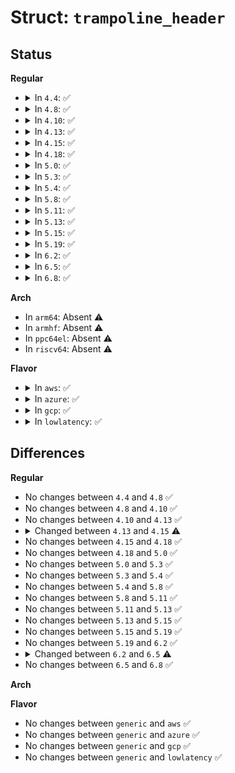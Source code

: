 # Struct: <code>trampoline_header</code>

## Status
<b>Regular</b>
<ul>
<li>
<details>
<summary>In <code>4.4</code>: ✅</summary>

```c
struct trampoline_header {
    u64 start;
    u64 efer;
    u32 cr4;
};
```
</details>
</li>
<li>
<details>
<summary>In <code>4.8</code>: ✅</summary>

```c
struct trampoline_header {
    u64 start;
    u64 efer;
    u32 cr4;
};
```
</details>
</li>
<li>
<details>
<summary>In <code>4.10</code>: ✅</summary>

```c
struct trampoline_header {
    u64 start;
    u64 efer;
    u32 cr4;
};
```
</details>
</li>
<li>
<details>
<summary>In <code>4.13</code>: ✅</summary>

```c
struct trampoline_header {
    u64 start;
    u64 efer;
    u32 cr4;
};
```
</details>
</li>
<li>
<details>
<summary>In <code>4.15</code>: ✅</summary>

```c
struct trampoline_header {
    u64 start;
    u64 efer;
    u32 cr4;
    u32 flags;
};
```
</details>
</li>
<li>
<details>
<summary>In <code>4.18</code>: ✅</summary>

```c
struct trampoline_header {
    u64 start;
    u64 efer;
    u32 cr4;
    u32 flags;
};
```
</details>
</li>
<li>
<details>
<summary>In <code>5.0</code>: ✅</summary>

```c
struct trampoline_header {
    u64 start;
    u64 efer;
    u32 cr4;
    u32 flags;
};
```
</details>
</li>
<li>
<details>
<summary>In <code>5.3</code>: ✅</summary>

```c
struct trampoline_header {
    u64 start;
    u64 efer;
    u32 cr4;
    u32 flags;
};
```
</details>
</li>
<li>
<details>
<summary>In <code>5.4</code>: ✅</summary>

```c
struct trampoline_header {
    u64 start;
    u64 efer;
    u32 cr4;
    u32 flags;
};
```
</details>
</li>
<li>
<details>
<summary>In <code>5.8</code>: ✅</summary>

```c
struct trampoline_header {
    u64 start;
    u64 efer;
    u32 cr4;
    u32 flags;
};
```
</details>
</li>
<li>
<details>
<summary>In <code>5.11</code>: ✅</summary>

```c
struct trampoline_header {
    u64 start;
    u64 efer;
    u32 cr4;
    u32 flags;
};
```
</details>
</li>
<li>
<details>
<summary>In <code>5.13</code>: ✅</summary>

```c
struct trampoline_header {
    u64 start;
    u64 efer;
    u32 cr4;
    u32 flags;
};
```
</details>
</li>
<li>
<details>
<summary>In <code>5.15</code>: ✅</summary>

```c
struct trampoline_header {
    u64 start;
    u64 efer;
    u32 cr4;
    u32 flags;
};
```
</details>
</li>
<li>
<details>
<summary>In <code>5.19</code>: ✅</summary>

```c
struct trampoline_header {
    u64 start;
    u64 efer;
    u32 cr4;
    u32 flags;
};
```
</details>
</li>
<li>
<details>
<summary>In <code>6.2</code>: ✅</summary>

```c
struct trampoline_header {
    u64 start;
    u64 efer;
    u32 cr4;
    u32 flags;
};
```
</details>
</li>
<li>
<details>
<summary>In <code>6.5</code>: ✅</summary>

```c
struct trampoline_header {
    u64 start;
    u64 efer;
    u32 cr4;
    u32 flags;
    u32 lock;
};
```
</details>
</li>
<li>
<details>
<summary>In <code>6.8</code>: ✅</summary>

```c
struct trampoline_header {
    u64 start;
    u64 efer;
    u32 cr4;
    u32 flags;
    u32 lock;
};
```
</details>
</li>
</ul>
<b>Arch</b>
<ul>
<li>
In <code>arm64</code>: Absent ⚠️
</li>
<li>
In <code>armhf</code>: Absent ⚠️
</li>
<li>
In <code>ppc64el</code>: Absent ⚠️
</li>
<li>
In <code>riscv64</code>: Absent ⚠️
</li>
</ul>
<b>Flavor</b>
<ul>
<li>
<details>
<summary>In <code>aws</code>: ✅</summary>

```c
struct trampoline_header {
    u64 start;
    u64 efer;
    u32 cr4;
    u32 flags;
};
```
</details>
</li>
<li>
<details>
<summary>In <code>azure</code>: ✅</summary>

```c
struct trampoline_header {
    u64 start;
    u64 efer;
    u32 cr4;
    u32 flags;
};
```
</details>
</li>
<li>
<details>
<summary>In <code>gcp</code>: ✅</summary>

```c
struct trampoline_header {
    u64 start;
    u64 efer;
    u32 cr4;
    u32 flags;
};
```
</details>
</li>
<li>
<details>
<summary>In <code>lowlatency</code>: ✅</summary>

```c
struct trampoline_header {
    u64 start;
    u64 efer;
    u32 cr4;
    u32 flags;
};
```
</details>
</li>
</ul>

## Differences
<b>Regular</b>
<ul>
<li>
No changes between <code>4.4</code> and <code>4.8</code> ✅
</li>
<li>
No changes between <code>4.8</code> and <code>4.10</code> ✅
</li>
<li>
No changes between <code>4.10</code> and <code>4.13</code> ✅
</li>
<li>
<details>
<summary>Changed between <code>4.13</code> and <code>4.15</code> ⚠️</summary>
<ul>
<li>
<b>Field added. </b>
<code>u32 flags</code>
</li>
</ul>
</details>
</li>
<li>
No changes between <code>4.15</code> and <code>4.18</code> ✅
</li>
<li>
No changes between <code>4.18</code> and <code>5.0</code> ✅
</li>
<li>
No changes between <code>5.0</code> and <code>5.3</code> ✅
</li>
<li>
No changes between <code>5.3</code> and <code>5.4</code> ✅
</li>
<li>
No changes between <code>5.4</code> and <code>5.8</code> ✅
</li>
<li>
No changes between <code>5.8</code> and <code>5.11</code> ✅
</li>
<li>
No changes between <code>5.11</code> and <code>5.13</code> ✅
</li>
<li>
No changes between <code>5.13</code> and <code>5.15</code> ✅
</li>
<li>
No changes between <code>5.15</code> and <code>5.19</code> ✅
</li>
<li>
No changes between <code>5.19</code> and <code>6.2</code> ✅
</li>
<li>
<details>
<summary>Changed between <code>6.2</code> and <code>6.5</code> ⚠️</summary>
<ul>
<li>
<b>Field added. </b>
<code>u32 lock</code>
</li>
</ul>
</details>
</li>
<li>
No changes between <code>6.5</code> and <code>6.8</code> ✅
</li>
</ul>
<b>Arch</b>
<ul>
</ul>
<b>Flavor</b>
<ul>
<li>
No changes between <code>generic</code> and <code>aws</code> ✅
</li>
<li>
No changes between <code>generic</code> and <code>azure</code> ✅
</li>
<li>
No changes between <code>generic</code> and <code>gcp</code> ✅
</li>
<li>
No changes between <code>generic</code> and <code>lowlatency</code> ✅
</li>
</ul>
